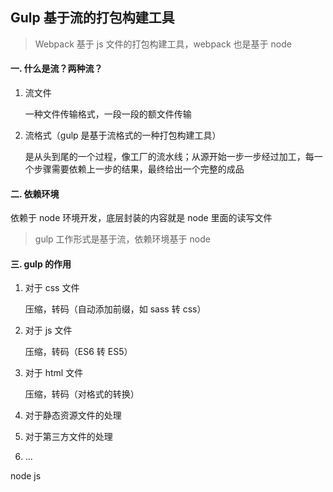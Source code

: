 ## Gulp 基于流的打包构建工具

> Webpack 基于 js 文件的打包构建工具，webpack 也是基于 node

#### 一. 什么是流？两种流？

1. 流文件

    一种文件传输格式，一段一段的额文件传输

2. 流格式（gulp 是基于流格式的一种打包构建工具）

    是从头到尾的一个过程，像工厂的流水线；从源开始一步一步经过加工，每一个步骤需要依赖上一步的结果，最终给出一个完整的成品

#### 二. 依赖环境
依赖于 node 环境开发，底层封装的内容就是 node 里面的读写文件

> gulp 工作形式是基于流，依赖环境基于 node

#### 三. gulp 的作用

1. 对于 css 文件

    压缩，转码（自动添加前缀，如 sass 转 css）

2. 对于 js 文件

    压缩，转码（ES6 转 ES5）

3. 对于 html 文件

    压缩，转码（对格式的转换）

4. 对于静态资源文件的处理
5. 对于第三方文件的处理
6. ...

node js 